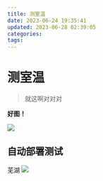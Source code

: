 ```yaml
---
title: 测室温
date: 2023-06-24 19:35:41
updated: 2023-06-28 02:39:05
categories:
tags:
---
```

# 测室温

> 就这啊对对对


**好图！**

![](images/QQ图片20221210194333.png)

## 自动部署测试
芜湖
![](../images/108267453.png)
